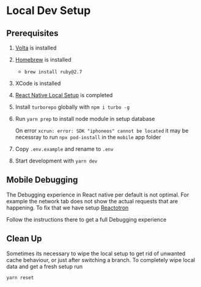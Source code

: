 # Local Dev Setup

## Prerequisites

1. [Volta](https://volta.sh/) is installed
2. [Homebrew](https://brew.sh/index_de) is installed
   - `brew install ruby@2.7`
3. XCode is installed
4. [React Native Local Setup](https://reactnative.dev/docs/environment-setup?guide=native) is completed
5. Install `turborepo` globally with `npm i turbo -g`
6. Run `yarn prep` to install node module in setup database

   On error `xcrun: error: SDK "iphoneos" cannot be located` it may be necessray to run `npx pod-install` in the `mobile` app folder

7. Copy `.env.example` and rename to `.env`
8. Start development with `yarn dev`

## Mobile Debugging

The Debugging experience in React native per default is not optimal. For example the network tab does not show the actual requests
that are happening. To fix that we have setup [Reactotron](https://github.com/infinitered/reactotron)

Follow the instructions there to get a full Debugging experience

## Clean Up

Sometimes its necessary to wipe the local setup to get rid of unwanted cache behaviour, or just after switching a branch.
To completely wipe local data and get a fresh setup run

`yarn reset`
